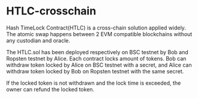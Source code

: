 # HTLC-crosschain
Hash TimeLock Contract(HTLC) is a cross-chain solution applied widely. The atomic swap happens between 2 EVM compatible blockchains without any custodian and oracle. 

The HTLC.sol has been deployed respectively on BSC testnet by Bob and Ropsten testnet by Alice. Each contract locks amount of tokens. Bob can withdraw token locked by Alice on BSC testnet with a secret, and Alice can withdraw token locked by Bob on Ropsten testnet with the same secret.

If the locked token is not withdrawn and the lock time is exceeded, the owner can refund the locked token.
